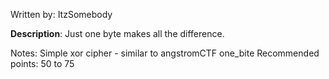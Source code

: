 Written by: ItzSomebody

**Description**: Just one byte makes all the difference.

Notes: Simple xor cipher - similar to angstromCTF one_bite
Recommended points: 50 to 75
